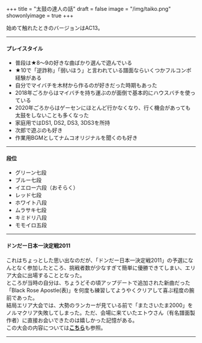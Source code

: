 +++
title = "太鼓の達人の話"
draft = false
image = "/img/taiko.png"
showonlyimage = true
+++

始めて触れたときのバージョンはAC13。
<!--more-->
***
#### プレイスタイル

* 普段は★8～9の好きな曲ばかり選んで遊んでいる
* ★10で「逆詐称」「弱いほう」と言われている譜面ならいくつかフルコンボ経験がある
* 自分でマイバチを木材から作るのが好きだった時期もあった
* 2018年ごろからはマイバチを持ち運ぶのが面倒で基本的にハウスバチを使っている
* 2020年ごろからはゲーセンにほとんど行かなくなり、行く機会があっても太鼓をしないことも多くなった
* 家庭用ではDS1, DS2, DS3, 3DS3を所持
* 次郎で遊ぶのも好き
* 作業用BGMとしてナムコオリジナルを聞くのも好き

***
#### 段位

* グリーン七段
* ブルー七段
* イエロー六段（おそらく）
* レッド七段
* ホワイト八段
* ムラサキ七段
* キミドリ八段
* モモイロ五段

***
#### ドンだー日本一決定戦2011

これはちょっとした思い出なのだが、「ドンだー日本一決定戦2011」の予選になんとなく参加したところ、挑戦者数が少なすぎて簡単に優勝できてしまい、エリア大会に出場することとなった。  
ところが当時の自分は、ちょうどその頃アップデートで追加された新曲だった「Black Rose Apostle(表)」を何度も練習してようやくクリアして喜ぶ程度の腕前であった。  
結局エリア大会では、大勢のランカーが見ている前で「またさいたま2000」をノルマクリア失敗してしまった。ただ、会場に来ていたエトウさん（有名譜面製作者）に直接お会いできたのは嬉しかった記憶がある。  
この大会の内容については[**こちら**](https://www.wikihouse.com/taiko/index.php?%C2%C0%B8%DD%A4%CE%C3%A3%BF%CD%20%A5%C9%A5%F3%A4%C0%A1%C1%A1%AA%C6%FC%CB%DC%B0%EC%B7%E8%C4%EA%C0%EF2011)も参照。

***

